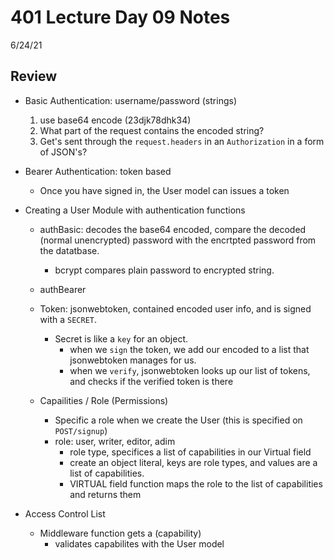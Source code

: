 # 401 Lecture Day 09 Notes
6/24/21

## Review

- Basic Authentication: username/password (strings)

  1. use base64 encode (23djk78dhk34)
  2. What part of the request contains the encoded string?
    1. Get's sent through the `request.headers` in an `Authorization` in a form of JSON's?

- Bearer Authentication: token based
  - Once you have signed in, the User model can issues a token

- Creating a User Module with  authentication functions

  - authBasic: decodes the base64 encoded, compare the decoded (normal unencrypted) password with the encrtpted password from the datatbase. 
    - bcrypt compares plain password to encrypted string.

  - authBearer

  - Token: jsonwebtoken, contained encoded user info, and is signed with a `SECRET`.
    - Secret is like a `key` for an object.
      - when we `sign` the token, we add our encoded to a list that jsonwebtoken manages for us.
      - when we `verify`, jsonwebtoken looks up our list of tokens, and checks if the verified token is there

  - Capailities / Role (Permissions)
    - Specific a role when we create the User (this is specified on `POST/signup`)
    - role: user, writer, editor, adim
      - role type, specifices a list of capabilities in our Virtual field
      - create an object literal, keys are role types, and values are a list of capabilities.
      - VIRTUAL field function maps the role to the list of capabilities and returns them

- Access Control List 
  - Middleware function gets a (capability)
    - validates capabilites with the User model


